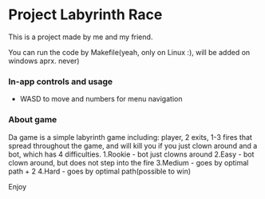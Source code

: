 # Project Labyrinth Race
This is a project made by me and my friend.

You can run the code by Makefile(yeah, only on Linux :), will be added on windows aprx. never)

### In-app controls and usage
- WASD to move and numbers for menu navigation

### About game
Da game is a simple labyrinth game including:
player,
2 exits,
1-3 fires that spread throughout the game, and will kill you if you just clown around
and a bot, which has 4 difficulties.
1.Rookie - bot just clowns around
2.Easy - bot clown around, but does not step into the fire
3.Medium - goes by optimal path + 2
4.Hard - goes by optimal path(possible to win)

Enjoy
